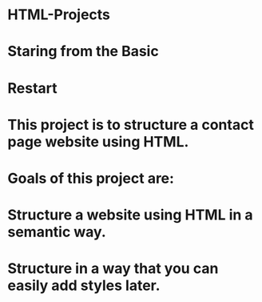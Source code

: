 # HTML-Projects

# Staring from the Basic
# Restart
# This project is to structure a contact page website using HTML. 

# Goals of this project are:

# Structure a website using HTML in a semantic way.
# Structure in a way that you can easily add styles later.